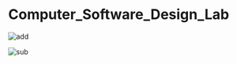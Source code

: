 # Computer_Software_Design_Lab

![add](https://user-images.githubusercontent.com/50546745/228594383-1dfa4d43-47f1-4fc4-9165-8d2df735bc11.png)

![sub](https://user-images.githubusercontent.com/50546745/228594406-920c248c-897d-4379-9a90-37f9f152d875.png)
